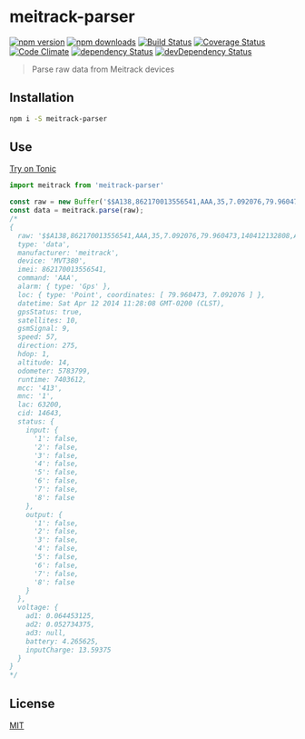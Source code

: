 # meitrack-parser

[![npm version](https://img.shields.io/npm/v/meitrack-parser.svg?style=flat-square)](https://www.npmjs.com/package/meitrack-parser)
[![npm downloads](https://img.shields.io/npm/dm/meitrack-parser.svg?style=flat-square)](https://www.npmjs.com/package/meitrack-parser)
[![Build Status](https://img.shields.io/travis/lgaticaq/meitrack-parser.svg?style=flat-square)](https://travis-ci.org/lgaticaq/meitrack-parser)
[![Coverage Status](https://img.shields.io/coveralls/lgaticaq/meitrack-parser/master.svg?style=flat-square)](https://coveralls.io/github/lgaticaq/meitrack-parser?branch=master)
[![Code Climate](https://img.shields.io/codeclimate/github/lgaticaq/meitrack-parser.svg?style=flat-square)](https://codeclimate.com/github/lgaticaq/meitrack-parser)
[![dependency Status](https://img.shields.io/david/lgaticaq/meitrack-parser.svg?style=flat-square)](https://david-dm.org/lgaticaq/meitrack-parser#info=dependencies)
[![devDependency Status](https://img.shields.io/david/dev/lgaticaq/meitrack-parser.svg?style=flat-square)](https://david-dm.org/lgaticaq/meitrack-parser#info=devDependencies)

> Parse raw data from Meitrack devices

## Installation

```bash
npm i -S meitrack-parser
```

## Use

[Try on Tonic](https://tonicdev.com/npm/meitrack-parser)
```js
import meitrack from 'meitrack-parser'

const raw = new Buffer('$$A138,862170013556541,AAA,35,7.092076,79.960473,140412132808,A,10,9,57,275,1,14,5783799,7403612,413|1|F6E0|3933,0000,000B|0009||02D8|0122,*EE\r\n');
const data = meitrack.parse(raw);
/*
{ 
  raw: '$$A138,862170013556541,AAA,35,7.092076,79.960473,140412132808,A,10,9,57,275,1,14,5783799,7403612,413|1|F6E0|3933,0000,000B|0009||02D8|0122,*EE\r\n',
  type: 'data',
  manufacturer: 'meitrack',
  device: 'MVT380',
  imei: 862170013556541,
  command: 'AAA',
  alarm: { type: 'Gps' },
  loc: { type: 'Point', coordinates: [ 79.960473, 7.092076 ] },
  datetime: Sat Apr 12 2014 11:28:08 GMT-0200 (CLST),
  gpsStatus: true,
  satellites: 10,
  gsmSignal: 9,
  speed: 57,
  direction: 275,
  hdop: 1,
  altitude: 14,
  odometer: 5783799,
  runtime: 7403612,
  mcc: '413',
  mnc: '1',
  lac: 63200,
  cid: 14643,
  status: { 
    input: {
      '1': false,
      '2': false,
      '3': false,
      '4': false,
      '5': false,
      '6': false,
      '7': false,
      '8': false
    },
    output: {
      '1': false,
      '2': false,
      '3': false,
      '4': false,
      '5': false,
      '6': false,
      '7': false,
      '8': false
    }
  },
  voltage: {
    ad1: 0.064453125,
    ad2: 0.052734375,
    ad3: null,
    battery: 4.265625,
    inputCharge: 13.59375
  }
}
*/
```

## License

[MIT](https://tldrlegal.com/license/mit-license)
